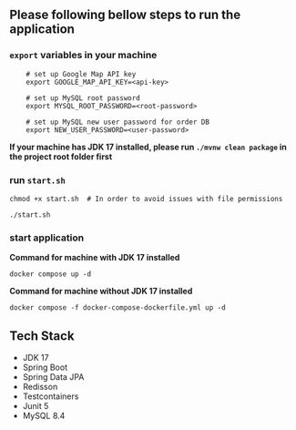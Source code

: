 
## Please following bellow steps to run the application
### `export` variables in your machine
```shell
    # set up Google Map API key
    export GOOGLE_MAP_API_KEY=<api-key>
    
    # set up MySQL root password
    export MYSQL_ROOT_PASSWORD=<root-password>
    
    # set up MySQL new user password for order DB
    export NEW_USER_PASSWORD=<user-password>
```

**If your machine has JDK 17 installed, please run `./mvnw clean package` in the project root folder first**


### run `start.sh`
```shell
chmod +x start.sh  # In order to avoid issues with file permissions

./start.sh
```

### start application
**Command for machine with JDK 17 installed**
```shell
docker compose up -d
```

**Command for machine without JDK 17 installed**
```shell
docker compose -f docker-compose-dockerfile.yml up -d
```

## Tech Stack
* JDK 17
* Spring Boot
* Spring Data JPA
* Redisson
* Testcontainers
* Junit 5
* MySQL 8.4